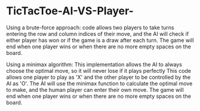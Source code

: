 # TicTacToe-AI-VS-Player-
Using a brute-force approach:
code allows two players to take turns entering the row and column indices of their move, and the AI will check if either 
player has won or if the game is a draw after each turn. The game will end when one player wins or when there are no more empty spaces on the board.

Using a minimax algorithm:
This implementation allows the AI to always choose the optimal move, so it will never lose if it plays perfectly
This code allows one player to play as 'X' and the other player to be controlled by the AI as 'O'. The AI will use the minimax 
function to calculate the optimal move to make, and the human player can enter their own move. 
The game will end when one player wins or when there are no more empty spaces on the board.


